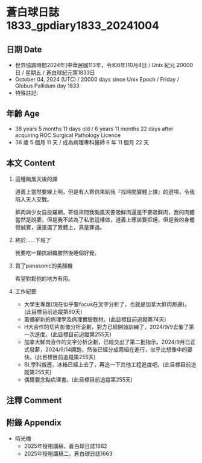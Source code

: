 [_metadata_:encoding]: - "utf-8"
[_metadata_:language]: - "zh-Hant-TW"
[_metadata_:fileformat]: - "markdown"
[_metadata_:MIME_type]: - "text/plain"
[_metadata_:markdown_version]: - "commonmark version 0.30"
[_metadata_:markdown_spec]: - "https://spec.commonmark.org/0.30/"

# 蒼白球日誌1833_gpdiary1833_20241004 #

## 日期 Date ##

* 世界協調時間2024年(中華民國113年，令和6年)10月4日 / Unix 紀元 20000 日 / 星期五 / 蒼白球紀元第1833日
* October 04, 2024 (UTC) / 20000 days since Unix Epoch / Friday / Globus Pallidum day 1833
* 特殊註記:

## 年齡 Age ##

* 38 years 5 months 11 days old / 6 years 11 months 22 days after acquiring ROC Surgical Pathology Licence
* 38 歲 5 個月 11 天 / 成為病理專科醫師 6 年 11 個月 22 天

## 本文 Content ##

1. 這種颱風天後的課

    道義上當然要線上啊，但是有人寄信來給我『找時間實體上課』的選項，令我陷入天人交戰。
    
    鮮肉與少女自投羅網，寄信來問我颱風天要吸鮮肉還是不要吸鮮肉，我的肉體當然是說要，但是我不該為了私慾這樣做，道義上應該要拒絕，但是我的身體很誠實，還是選了實體上，真是罪過。

2. 終於......下班了

    我要吃一顆抗組織胺然後睡個好覺。

3. 買了panasonic的美顏機

    希望對鬆弛的地方有用。

4. 工作紀要

    - 大學生專題(現在似乎要focus在文字分析了，也就是加拿大鮮肉那邊)。(此目標目前追蹤第80天)
    - 籌備嶄新的病理學及病理實驗教材。(此目標目前追蹤第74天)
    - H大合作的切片影像分析企劃，對方已經開始訓練了，2024/9/9去催了第一次進度。(此目標目前追蹤第255天)
    - 加拿大鮮肉合作的文字分析企劃，已經交出了第二批指示。2024/9月已正式發薪，2024/9/14開跑，然後已經分成兩組在進行，似乎比想像中的要快。(此目標目前追蹤第255天)
    - BL學科搬遷，冰箱已經上去了，再追一下其他工程進度吧。(此目標目前追蹤第255天)
    - 偶爾要念點病理書。(此目標目前追蹤第255天)

## 注釋 Comment ##


## 附錄 Appendix ##

* 時光機
    - 2025年授袍講稿，蒼白球日誌1662
    - 2025年授袍講稿二，蒼白球日誌1663
